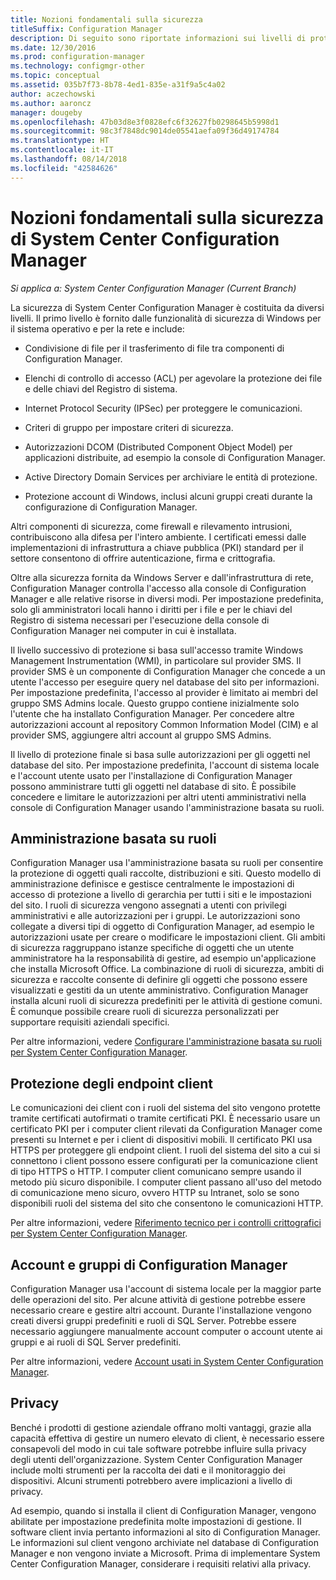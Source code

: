 ```yaml
---
title: Nozioni fondamentali sulla sicurezza
titleSuffix: Configuration Manager
description: Di seguito sono riportate informazioni sui livelli di protezione per System Center Configuration Manager.
ms.date: 12/30/2016
ms.prod: configuration-manager
ms.technology: configmgr-other
ms.topic: conceptual
ms.assetid: 035b7f73-8b78-4ed1-835e-a31f9a5c4a02
author: aczechowski
ms.author: aaroncz
manager: dougeby
ms.openlocfilehash: 47b03d8e3f0828efc6f32627fb0298645b5998d1
ms.sourcegitcommit: 98c3f7848dc9014de05541aefa09f36d49174784
ms.translationtype: HT
ms.contentlocale: it-IT
ms.lasthandoff: 08/14/2018
ms.locfileid: "42584626"
---
```

# <a name="fundamentals-of-security-for-system-center-configuration-manager"></a>Nozioni fondamentali sulla sicurezza di System Center Configuration Manager

*Si applica a: System Center Configuration Manager (Current Branch)*

La sicurezza di System Center Configuration Manager è costituita da diversi livelli. Il primo livello è fornito dalle funzionalità di sicurezza di Windows per il sistema operativo e per la rete e include:  

-   Condivisione di file per il trasferimento di file tra componenti di Configuration Manager.  

-   Elenchi di controllo di accesso (ACL) per agevolare la protezione dei file e delle chiavi del Registro di sistema.  

-   Internet Protocol Security (IPSec) per proteggere le comunicazioni.  

-   Criteri di gruppo per impostare criteri di sicurezza.  

-   Autorizzazioni DCOM (Distributed Component Object Model) per applicazioni distribuite, ad esempio la console di Configuration Manager.  

-   Active Directory Domain Services per archiviare le entità di protezione.  

-   Protezione account di Windows, inclusi alcuni gruppi creati durante la configurazione di Configuration Manager.  

Altri componenti di sicurezza, come firewall e rilevamento intrusioni, contribuiscono alla difesa per l'intero ambiente. I certificati emessi dalle implementazioni di infrastruttura a chiave pubblica (PKI) standard per il settore consentono di offrire autenticazione, firma e crittografia.  

Oltre alla sicurezza fornita da Windows Server e dall'infrastruttura di rete, Configuration Manager controlla l'accesso alla console di Configuration Manager e alle relative risorse in diversi modi. Per impostazione predefinita, solo gli amministratori locali hanno i diritti per i file e per le chiavi del Registro di sistema necessari per l'esecuzione della console di Configuration Manager nei computer in cui è installata.  

Il livello successivo di protezione si basa sull'accesso tramite Windows Management Instrumentation (WMI), in particolare sul provider SMS. Il provider SMS è un componente di Configuration Manager che concede a un utente l'accesso per eseguire query nel database del sito per informazioni. Per impostazione predefinita, l'accesso al provider è limitato ai membri del gruppo SMS Admins locale. Questo gruppo contiene inizialmente solo l'utente che ha installato Configuration Manager. Per concedere altre autorizzazioni account al repository Common Information Model (CIM) e al provider SMS, aggiungere altri account al gruppo SMS Admins.  

Il livello di protezione finale si basa sulle autorizzazioni per gli oggetti nel database del sito. Per impostazione predefinita, l'account di sistema locale e l'account utente usato per l'installazione di Configuration Manager possono amministrare tutti gli oggetti nel database di sito. È possibile concedere e limitare le autorizzazioni per altri utenti amministrativi nella console di Configuration Manager usando l'amministrazione basata su ruoli.  



## <a name="role-based-administration"></a>Amministrazione basata su ruoli  
 Configuration Manager usa l'amministrazione basata su ruoli per consentire la protezione di oggetti quali raccolte, distribuzioni e siti. Questo modello di amministrazione definisce e gestisce centralmente le impostazioni di accesso di protezione a livello di gerarchia per tutti i siti e le impostazioni del sito. I ruoli di sicurezza vengono assegnati a utenti con privilegi amministrativi e alle autorizzazioni per i gruppi. Le autorizzazioni sono collegate a diversi tipi di oggetto di Configuration Manager, ad esempio le autorizzazioni usate per creare o modificare le impostazioni client. Gli ambiti di sicurezza raggruppano istanze specifiche di oggetti che un utente amministratore ha la responsabilità di gestire, ad esempio un'applicazione che installa Microsoft Office. La combinazione di ruoli di sicurezza, ambiti di sicurezza e raccolte consente di definire gli oggetti che possono essere visualizzati e gestiti da un utente amministrativo. Configuration Manager installa alcuni ruoli di sicurezza predefiniti per le attività di gestione comuni. È comunque possibile creare ruoli di sicurezza personalizzati per supportare requisiti aziendali specifici.  

 Per altre informazioni, vedere [Configurare l'amministrazione basata su ruoli per System Center Configuration Manager](../../core/servers/deploy/configure/configure-role-based-administration.md).  

## <a name="securing-client-endpoints"></a>Protezione degli endpoint client  
 Le comunicazioni dei client con i ruoli del sistema del sito vengono protette tramite certificati autofirmati o tramite certificati PKI. È necessario usare un certificato PKI per i computer client rilevati da Configuration Manager come presenti su Internet e per i client di dispositivi mobili. Il certificato PKI usa HTTPS per proteggere gli endpoint client. I ruoli del sistema del sito a cui si connettono i client possono essere configurati per la comunicazione client di tipo HTTPS o HTTP. I computer client comunicano sempre usando il metodo più sicuro disponibile. I computer client passano all'uso del metodo di comunicazione meno sicuro, ovvero HTTP su Intranet, solo se sono disponibili ruoli del sistema del sito che consentono le comunicazioni HTTP.  

 Per altre informazioni, vedere [Riferimento tecnico per i controlli crittografici per System Center Configuration Manager](../../protect/deploy-use/cryptographic-controls-technical-reference.md).  

## <a name="configuration-manager-accounts-and-groups"></a>Account e gruppi di Configuration Manager  
 Configuration Manager usa l'account di sistema locale per la maggior parte delle operazioni del sito. Per alcune attività di gestione potrebbe essere necessario creare e gestire altri account. Durante l'installazione vengono creati diversi gruppi predefiniti e ruoli di SQL Server. Potrebbe essere necessario aggiungere manualmente account computer o account utente ai gruppi e ai ruoli di SQL Server predefiniti.  

 Per altre informazioni, vedere [Account usati in System Center Configuration Manager](../../core/plan-design/hierarchy/accounts.md).  

## <a name="privacy"></a>Privacy  
 Benché i prodotti di gestione aziendale offrano molti vantaggi, grazie alla capacità effettiva di gestire un numero elevato di client, è necessario essere consapevoli del modo in cui tale software potrebbe influire sulla privacy degli utenti dell'organizzazione. System Center Configuration Manager include molti strumenti per la raccolta dei dati e il monitoraggio dei dispositivi. Alcuni strumenti potrebbero avere implicazioni a livello di privacy.  

 Ad esempio, quando si installa il client di Configuration Manager, vengono abilitate per impostazione predefinita molte impostazioni di gestione. Il software client invia pertanto informazioni al sito di Configuration Manager. Le informazioni sul client vengono archiviate nel database di Configuration Manager e non vengono inviate a Microsoft. Prima di implementare System Center Configuration Manager, considerare i requisiti relativi alla privacy.  

